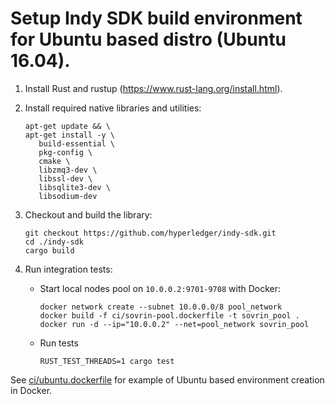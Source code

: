 # Setup Indy SDK build environment for Ubuntu based distro (Ubuntu 16.04).

1. Install Rust and rustup (https://www.rust-lang.org/install.html).
2. Install required native libraries and utilities:
   
   ```
   apt-get update && \
   apt-get install -y \
      build-essential \
      pkg-config \
      cmake \
      libzmq3-dev \
      libssl-dev \
      libsqlite3-dev \
      libsodium-dev
   ```
3. Checkout and build the library:
   
   ```
   git checkout https://github.com/hyperledger/indy-sdk.git
   cd ./indy-sdk
   cargo build
   ```
4. Run integration tests:
   * Start local nodes pool on `10.0.0.2:9701-9708` with Docker:
     
     ```
     docker network create --subnet 10.0.0.0/8 pool_network
     docker build -f ci/sovrin-pool.dockerfile -t sovrin_pool .
     docker run -d --ip="10.0.0.2" --net=pool_network sovrin_pool
     ```
   * Run tests
     
     ```
     RUST_TEST_THREADS=1 cargo test
     ```

See [ci/ubuntu.dockerfile](https://github.com/hyperledger/indy-sdk/tree/master/ci/ubuntu.dockerfile) for example of Ubuntu based environment creation in Docker.